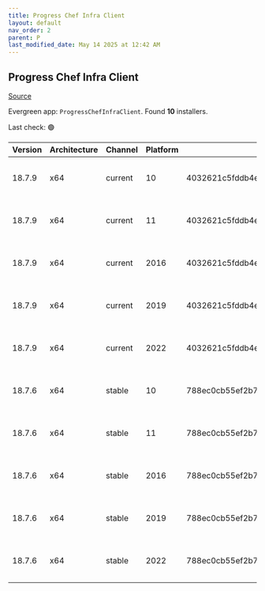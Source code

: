```yaml
---
title: Progress Chef Infra Client
layout: default
nav_order: 2
parent: P
last_modified_date: May 14 2025 at 12:42 AM
---
```


## Progress Chef Infra Client

[Source](https://www.chef.io/products/chef-infra)

Evergreen app: `ProgressChefInfraClient`. Found **10** installers.

Last check: 🟢

| Version | Architecture | Channel | Platform | Sha256                                                           | URI                                                                                                                                                                                          |
| ------- | ------------ | ------- | -------- | ---------------------------------------------------------------- | -------------------------------------------------------------------------------------------------------------------------------------------------------------------------------------------- |
| 18.7.9  | x64          | current | 10       | 4032621c5fddb4ec1feec72f89823e67d1b318a5e9d0805141cb3a0c3bbbdef8 | [https://packages.chef.io/files/current/chef/18.7.9/windows/10/chef-client-18.7.9-1-x64.msi](https://packages.chef.io/files/current/chef/18.7.9/windows/10/chef-client-18.7.9-1-x64.msi)     |
| 18.7.9  | x64          | current | 11       | 4032621c5fddb4ec1feec72f89823e67d1b318a5e9d0805141cb3a0c3bbbdef8 | [https://packages.chef.io/files/current/chef/18.7.9/windows/11/chef-client-18.7.9-1-x64.msi](https://packages.chef.io/files/current/chef/18.7.9/windows/11/chef-client-18.7.9-1-x64.msi)     |
| 18.7.9  | x64          | current | 2016     | 4032621c5fddb4ec1feec72f89823e67d1b318a5e9d0805141cb3a0c3bbbdef8 | [https://packages.chef.io/files/current/chef/18.7.9/windows/2016/chef-client-18.7.9-1-x64.msi](https://packages.chef.io/files/current/chef/18.7.9/windows/2016/chef-client-18.7.9-1-x64.msi) |
| 18.7.9  | x64          | current | 2019     | 4032621c5fddb4ec1feec72f89823e67d1b318a5e9d0805141cb3a0c3bbbdef8 | [https://packages.chef.io/files/current/chef/18.7.9/windows/2019/chef-client-18.7.9-1-x64.msi](https://packages.chef.io/files/current/chef/18.7.9/windows/2019/chef-client-18.7.9-1-x64.msi) |
| 18.7.9  | x64          | current | 2022     | 4032621c5fddb4ec1feec72f89823e67d1b318a5e9d0805141cb3a0c3bbbdef8 | [https://packages.chef.io/files/current/chef/18.7.9/windows/2022/chef-client-18.7.9-1-x64.msi](https://packages.chef.io/files/current/chef/18.7.9/windows/2022/chef-client-18.7.9-1-x64.msi) |
| 18.7.6  | x64          | stable  | 10       | 788ec0cb55ef2b7e838b080177e9fd1a6751d7b51f5ae8042fda2b0a14ccef9b | [https://packages.chef.io/files/stable/chef/18.7.6/windows/10/chef-client-18.7.6-1-x64.msi](https://packages.chef.io/files/stable/chef/18.7.6/windows/10/chef-client-18.7.6-1-x64.msi)       |
| 18.7.6  | x64          | stable  | 11       | 788ec0cb55ef2b7e838b080177e9fd1a6751d7b51f5ae8042fda2b0a14ccef9b | [https://packages.chef.io/files/stable/chef/18.7.6/windows/11/chef-client-18.7.6-1-x64.msi](https://packages.chef.io/files/stable/chef/18.7.6/windows/11/chef-client-18.7.6-1-x64.msi)       |
| 18.7.6  | x64          | stable  | 2016     | 788ec0cb55ef2b7e838b080177e9fd1a6751d7b51f5ae8042fda2b0a14ccef9b | [https://packages.chef.io/files/stable/chef/18.7.6/windows/11/chef-client-18.7.6-1-x64.msi](https://packages.chef.io/files/stable/chef/18.7.6/windows/11/chef-client-18.7.6-1-x64.msi)       |
| 18.7.6  | x64          | stable  | 2019     | 788ec0cb55ef2b7e838b080177e9fd1a6751d7b51f5ae8042fda2b0a14ccef9b | [https://packages.chef.io/files/stable/chef/18.7.6/windows/11/chef-client-18.7.6-1-x64.msi](https://packages.chef.io/files/stable/chef/18.7.6/windows/11/chef-client-18.7.6-1-x64.msi)       |
| 18.7.6  | x64          | stable  | 2022     | 788ec0cb55ef2b7e838b080177e9fd1a6751d7b51f5ae8042fda2b0a14ccef9b | [https://packages.chef.io/files/stable/chef/18.7.6/windows/11/chef-client-18.7.6-1-x64.msi](https://packages.chef.io/files/stable/chef/18.7.6/windows/11/chef-client-18.7.6-1-x64.msi)       |
